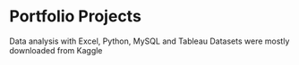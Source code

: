 # Portfolio Projects
Data analysis with Excel, Python, MySQL and Tableau
Datasets were mostly downloaded from Kaggle 
